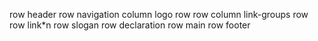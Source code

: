 row header
    row navigation
        column logo
            row 
            row
        column link-groups
            row
            row
                link*n
    row slogan
    row declaration
row main
row footer